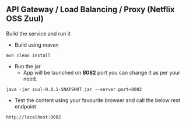 ## API Gateway / Load Balancing / Proxy (Netflix OSS Zuul)

####
Build the service and run it
* Build using maven
```
mvn clean install
```
* Run the jar
    - App will be launched on **8082** port you can change it as per your need.
```
java -jar zuul-0.0.1-SNAPSHOT.jar --server.port=8082
```

* Test the content using your favourite browser and call the below rest endpoint
```
http://localhost:8082
```